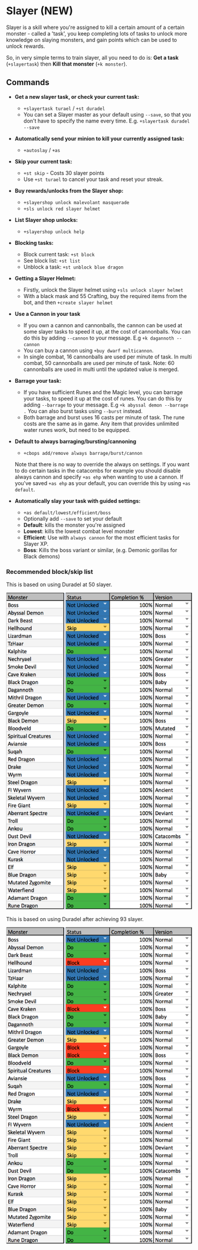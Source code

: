 # Slayer \(NEW\)

Slayer is a skill where you're assigned to kill a certain amount of a certain monster - called a 'task', you keep completing lots of tasks to unlock more knowledge on slaying monsters, and gain points which can be used to unlock rewards.

So, in very simple terms to train slayer, all you need to do is: **Get a task** \(`+slayertask`\) then **Kill that monster** \(`+k monster`\).

## Commands

* **Get a new slayer task, or check your current task:**

  * `+slayertask turael` / `+st duradel`
  * You can set a Slayer master as your default using `--save`, so that you don't have to specify the name every time. E.g. `+slayertask duradel --save`

* **Automatically send your minion to kill your currently assigned task:**

  * `+autoslay` / `+as`

* **Skip your current task:**

  * `+st skip` - Costs 30 slayer points
  * Use `+st turael` to cancel your task and reset your streak.

* **Buy rewards/unlocks from the Slayer shop:**

  * `+slayershop unlock malevolant masquerade`
  * `+sls unlock red slayer helmet`

* **List Slayer shop unlocks:**

  * `+slayershop unlock help`

* **Blocking tasks:**

  * Block current task: `+st block`
  * See block list: `+st list`
  * Unblock a task: `+st unblock blue dragon`

* **Getting a Slayer Helmet:**

  * Firstly, unlock the Slayer helmet using `+sls unlock slayer helmet`
  * With a black mask and 55 Crafting, buy the required items from the bot, and then `+create slayer helmet` 

* **Use a Cannon in your task**

  * If you own a cannon and cannonballs, the cannon can be used at some slayer tasks to speed it up, at the cost of cannonballs. You can do this by adding `--cannon` to your message. E.g `+k dagannoth --cannon`
  * You can buy a cannon using `+buy dwarf multicannon`.
  * In single combat, 16 cannonballs are used per minute of task. In multi combat, 50 cannonballs are used per minute of task. Note: 60 cannonballs are used in multi until the updated value is merged.

* **Barrage your task:**

  * If you have sufficient Runes and the Magic level, you can barrage your tasks, to speed it up at the cost of runes. You can do this by adding `--barrage` to your message. E.g `+k abyssal demon --barrage .` You can also burst tasks using `--burst` instead.
  * Both barrage and burst uses 16 casts per minute of task. The rune costs are the same as in game. Any item that provides unlimited water runes work, but need to be equipped.

* **Default to always barraging/bursting/cannoning**

  * `+cbops add/remove always barrage/burst/cannon`

  Note that there is no way to override the always on settings. If you want to do certain tasks in the catacombs for example you should disable always cannon and specify `+as ehp` when wanting to use a cannon. If you've saved `+as ehp` as your default, you can override this by using `+as default`.  

* **Automatically slay your task with guided settings:**

  * `+as default/lowest/efficient/boss`
  * Optionally add `--save` to set your default
  * **Default**: kills the monster you're assigned
  * **Lowest**: kills the lowest combat level monster
  * **Efficient**: Use with `always cannon` for the most efficient tasks for Slayer XP.
  * **Boss**: Kills the boss variant or similar, \(e.g. Demonic gorillas for Black demons\)

### Recommended block/skip list

This is based on using Duradel at 50 slayer.

![](../../.gitbook/assets/image%20%285%29.png)

This is based on using Duradel after achieving 93 slayer. 

![](../../.gitbook/assets/image%20%287%29.png)

